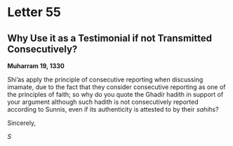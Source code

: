 Letter 55
=========

Why Use it as a Testimonial if not Transmitted Consecutively?
-------------------------------------------------------------

**Muharram 19, 1330**

Shi’as apply the principle of consecutive reporting when discussing
imamate, due to the fact that they consider consecutive reporting as one
of the principles of faith; so why do you quote the Ghadir hadith in
support of your argument although such hadith is not consecutively
reported according to Sunnis, even if its authenticity is attested to by
their *sahih*s?

Sincerely,

*S*


